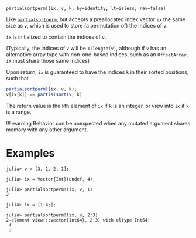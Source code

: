 ```
partialsortperm!(ix, v, k; by=identity, lt=isless, rev=false)
```

Like [`partialsortperm`](@ref), but accepts a preallocated index vector `ix` the same size as `v`, which is used to store (a permutation of) the indices of `v`.

`ix` is initialized to contain the indices of `v`.

(Typically, the indices of `v` will be `1:length(v)`, although if `v` has an alternative array type with non-one-based indices, such as an `OffsetArray`, `ix` must share those same indices)

Upon return, `ix` is guaranteed to have the indices `k` in their sorted positions, such that

```julia
partialsortperm!(ix, v, k);
v[ix[k]] == partialsort(v, k)
```

The return value is the `k`th element of `ix` if `k` is an integer, or view into `ix` if `k` is a range.

!!! warning
    Behavior can be unexpected when any mutated argument shares memory with any other argument.


# Examples

```jldoctest
julia> v = [3, 1, 2, 1];

julia> ix = Vector{Int}(undef, 4);

julia> partialsortperm!(ix, v, 1)
2

julia> ix = [1:4;];

julia> partialsortperm!(ix, v, 2:3)
2-element view(::Vector{Int64}, 2:3) with eltype Int64:
 4
 3
```

```

```
